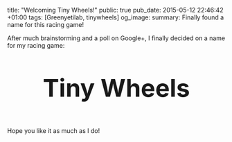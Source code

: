 title: "Welcoming Tiny Wheels!"
public: true
pub_date: 2015-05-12 22:46:42 +01:00
tags: [Greenyetilab, tinywheels]
og_image:
summary: Finally found a name for this racing game!


After much brainstorming and a poll on Google+, I finally decided on a name for my racing game:

<p style="font-size: 4em; font-weight: bold; text-align: center">Tiny Wheels</p>

Hope you like it as much as I do!

